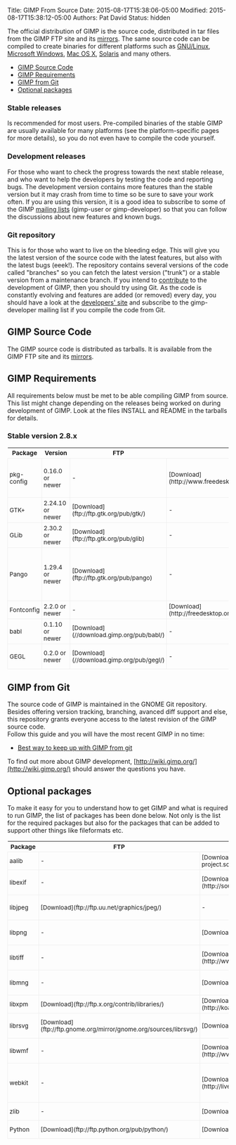 Title: GIMP From Source
Date: 2015-08-17T15:38:06-05:00
Modified: 2015-08-17T15:38:12-05:00
Authors: Pat David
Status: hidden

<style>
table {
max-width: 40rem;
font-size: 0.85rem;
margin: 1rem auto;
}
table td {
    padding: 0.25rem;
    border: solid 1px #eee;
}
</style>


The official distribution of GIMP is the source code, distributed in tar files from the GIMP FTP site and its [mirrors](/downloads/#mirrors). The same source code can be compiled to create binaries for different platforms such as [GNU/Linux](/unix/), [Microsoft Windows](/windows/), [Mac OS X](/macintosh/), [Solaris](/unix/) and many others.

*   [GIMP Source Code](#gimp-source-code)
*   [GIMP Requirements](#gimp-requirements)
*   [GIMP from Git](#gimp-from-git)
*   [Optional packages](#optional-packages)

### Stable releases

Is recommended for most users. Pre-compiled binaries of the stable GIMP are usually available for many platforms (see the platform-specific pages for more details), so you do not even have to compile the code yourself.

### Development releases

For those who want to check the progress towards the next stable release, and who want to help the developers by testing the code and reporting bugs. The development version contains more features than the stable version but it may crash from time to time so be sure to save your work often. If you are using this version, it is a good idea to subscribe to some of the GIMP [mailing lists](/mail_lists.html) (gimp-user or gimp-developer) so that you can follow the discussions about new features and known bugs.

### Git repository

This is for those who want to live on the bleeding edge. This will give you the latest version of the source code with the latest features, but also with the latest bugs (eeek!). The repository contains several versions of the code called "branches" so you can fetch the latest version ("trunk") or a stable version from a maintenance branch. If you intend to [contribute](/develop/) to the development of GIMP, then you should try using Git. As the code is constantly evolving and features are added (or removed) every day, you should have a look at the [developers' site](http://wiki.gimp.org/) and subscribe to the gimp-developer mailing list if you compile the code from Git.

## GIMP Source Code

The GIMP source code is distributed as tarballs. It is available from the GIMP FTP site and its [mirrors](/downloads/#mirrors).

## GIMP Requirements

All requirements below must be met to be able compiling GIMP from source. This list might change depending on the releases being worked on during development of GIMP. Look at the files INSTALL and README in the tarballs for details.

### Stable version 2.8.x

<table markdown='span' >
<tbody>
<tr>
<th>Package</th>
<th>Version</th>
<th>FTP</th>
<th>HTTP</th>
<th>Description</th>
</tr>
<tr>
<td>pkg-config</td>
<td>0.16.0 or newer</td>
<td>-</td>
<td>[Download](http://www.freedesktop.org/software/pkgconfig/)</td>
<td>A system for managing library compile/link flags</td>
</tr>
<tr>
<td>GTK+</td>
<td>2.24.10 or newer</td>
<td>[Download](ftp://ftp.gtk.org/pub/gtk/)</td>
<td>-</td>
<td>The GIMP toolkit</td>
</tr>
<tr>
<td>GLib</td>
<td>2.30.2 or newer</td>
<td>[Download](ftp://ftp.gtk.org/pub/glib)</td>
<td>-</td>
<td>Glib Convenience Library</td>
</tr>
<tr>
<td>Pango</td>
<td>1.29.4 or newer</td>
<td>[Download](ftp://ftp.gtk.org/pub/pango)</td>
<td>-</td>
<td>Text layout engine, GIMP also requires PangoCairo — a Pango backend using Cairo</td>
</tr>
<tr>
<td>Fontconfig</td>
<td>2.2.0 or newer</td>
<td>-</td>
<td>[Download](http://freedesktop.org/fontconfig/release/)</td>
<td>Font Configuration</td>
</tr>
<tr>
<td>babl</td>
<td>0.1.10 or newer</td>
<td>[Download](//download.gimp.org/pub/babl/)</td>
<td>-</td>
<td>Pixel format translation library</td>
</tr>
<tr>
<td>GEGL</td>
<td>0.2.0 or newer</td>
<td>[Download](//download.gimp.org/pub/gegl/)</td>
<td>-</td>
<td>Generic Graphics Library</td>
</tr>
</tbody>
</table>


## GIMP from Git

The source code of GIMP is maintained in the GNOME Git repository. Besides offering version tracking, branching, avanced diff support and else, this repository grants everyone access to the latest revision of the GIMP source code.  
 Follow this guide and you will have the most recent GIMP in no time:

*   [Best way to keep up with GIMP from git](/source/howtos/gimp-git-build.html)

To find out more about GIMP development, [http://wiki.gimp.org/](http://wiki.gimp.org/) should answer the questions you have.

## <a name="optional_packages">Optional packages</a>

To make it easy for you to understand how to get GIMP and what is required to run GIMP, the list of packages has been done below. Not only is the list for the required packages but also for the packages that can be added to support other things like fileformats etc.

<table markdown="span">
<tbody>
<tr>
<th>Package</th>
<th>FTP</th>
<th>HTTP</th>
<th>Description</th>
<th>Dependency</th>
</tr>
<tr>
<td>aalib</td>
<td>-</td>
<td>[Download](http://aa-project.sourceforge.net/aalib/)</td>
<td>ASCII art library</td>
<td>Optional</td>
</tr>
<tr>
<td>libexif</td>
<td>-</td>
<td>[Download](http://sourceforge.net/projects/libexif)</td>
<td>EXIF tag support for JPEGs</td>
<td>Optional</td>
</tr>
<tr>
<td>libjpeg</td>
<td>[Download](ftp://ftp.uu.net/graphics/jpeg/)</td>
<td>-</td>
<td>JPEG support</td>
<td>Optional (explicit disable)</td>
</tr>
<tr>
<td>libpng</td>
<td>-</td>
<td>[Download](http://www.libpng.org/)</td>
<td>PNG support</td>
<td>Optional (explicit disable)</td>
</tr>
<tr>
<td>libtiff</td>
<td>-</td>
<td>[Download](http://www.remotesensing.org/libtiff/)</td>
<td>TIFF support</td>
<td>Optional (explicit disable)</td>
</tr>
<tr>
<td>libmng</td>
<td>-</td>
<td>[Download](http://www.libmng.com/)</td>
<td>MNG support</td>
<td>Optional (plugin won't be built)</td>
</tr>
<tr>
<td>libxpm</td>
<td>[Download](ftp://ftp.x.org/contrib/libraries/)</td>
<td>[Download](http://koala.ilog.fr/ftp/pub/xpm/)</td>
<td>XPM support</td>
<td>Optional</td>
</tr>
<tr>
<td>librsvg</td>
<td>[Download](ftp://ftp.gnome.org/mirror/gnome.org/sources/librsvg/)</td>
<td>[Download](http://librsvg.sourceforge.net/)</td>
<td>Scalable Vector Graphics</td>
<td>Optional (plugin won't be built)</td>
</tr>
<tr>
<td>libwmf</td>
<td>-</td>
<td>[Download](http://wvware.sourceforge.net/libwmf.html)</td>
<td>Library to convert wmf files</td>
<td>Optional (plugin won't be built)</td>
</tr>
<tr>
<td>webkit</td>
<td>-</td>
<td>[Download](http://live.gnome.org/WebKitGtk)</td>
<td>HTML renderer and web content engine</td>
<td>Optional (Help Browser won't be built)</td>
</tr>
<tr>
<td>zlib</td>
<td>-</td>
<td>[Download](http://www.gzip.org/zlib/)</td>
<td>Compression routines</td>
<td>Optional</td>
</tr>
<tr>
<td>Python</td>
<td>[Download](ftp://ftp.python.org/pub/python/)</td>
<td>[Download](http://www.python.org/)</td>
<td>Python support</td>
<td>Optional</td>
</tr>
</tbody>
</table>

